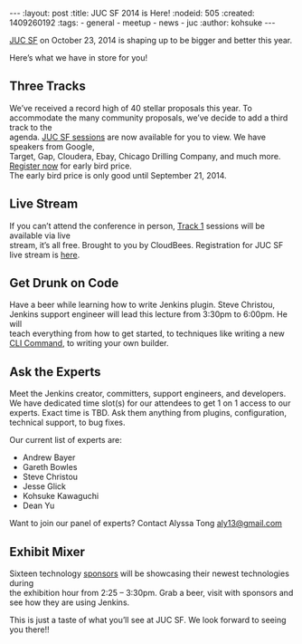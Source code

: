 --- :layout: post :title: JUC SF 2014 is Here! :nodeid: 505 :created: 1409260192 :tags: - general - meetup - news - juc :author: kohsuke ---

[JUC SF](http://www.cloudbees.com/jenkins/juc-2014/san-fran) on October 23, 2014 is shaping up to be bigger and better this year.

Here’s what we have in store for you!

## Three Tracks

We’ve received a record high of 40 stellar proposals this year. To accommodate the many community proposals, we’ve decide to add a third track to the  
agenda. [JUC SF sessions](http://www.cloudbees.com/jenkins/juc-2014/san-fran) are now available for you to view. We have speakers from Google,  
Target, Gap, Cloudera, Ebay, Chicago Drilling Company, and much more. [Register now](http://www.eventbrite.com/e/jenkins-user-conference-us-west-san-francisco-oct-23-2014-tickets-10558684309) for early bird price.  
The early bird price is only good until September 21, 2014.

## Live Stream

If you can’t attend the conference in person, [Track 1](http://www.cloudbees.com/jenkins/juc-2014/san-fran) sessions will be available via live  
stream, it’s all free. Brought to you by CloudBees. Registration for JUC SF live stream is [here](https://www.eventbrite.com/e/jenkins-user-conference-us-west-san-francisco-live-stream-tickets-12240011203).

## Get Drunk on Code

Have a beer while learning how to write Jenkins plugin. Steve Christou, Jenkins support engineer will lead this lecture from 3:30pm to 6:00pm. He will  
teach everything from how to get started, to techniques like writing a new [CLI Command](https://wiki.jenkins-ci.org/display/JENKINS/Jenkins+CLI), to writing your own builder.

## Ask the Experts

Meet the Jenkins creator, committers, support engineers, and developers. We have dedicated time slot(s) for our attendees to get 1 on 1 access to our  
experts. Exact time is TBD. Ask them anything from plugins, configuration, technical support, to bug fixes.

Our current list of experts are:

- Andrew Bayer
- Gareth Bowles
- Steve Christou
- Jesse Glick
- Kohsuke Kawaguchi
- Dean Yu

Want to join our panel of experts? Contact Alyssa Tong aly13@gmail.com

## Exhibit Mixer

Sixteen technology [sponsors](http://www.cloudbees.com/jenkins/juc-2014/san-fran/sponsors) will be showcasing their newest technologies during  
the exhibition hour from 2:25 – 3:30pm. Grab a beer, visit with sponsors and see how they are using Jenkins.

This is just a taste of what you’ll see at JUC SF. We look forward to seeing you there!!
